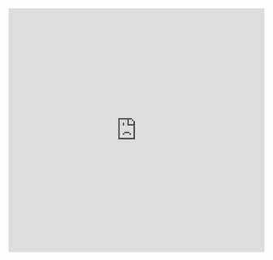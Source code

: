 <iframe width="640px" height="480px" src="https://forms.office.com/Pages/ResponsePage.aspx?id=9Ywju8lmBkaYUqnz4XgtY2CuyxrwOXpPrwzGtX-tMrFUMUM2STNWUUJBM1pKWTZQRkRQWFFGRzVPTy4u&embed=true" frameborder="0" marginwidth="0" marginheight="0" style="border: none; max-width:100%; max-height:100vh" allowfullscreen webkitallowfullscreen mozallowfullscreen msallowfullscreen> </iframe>